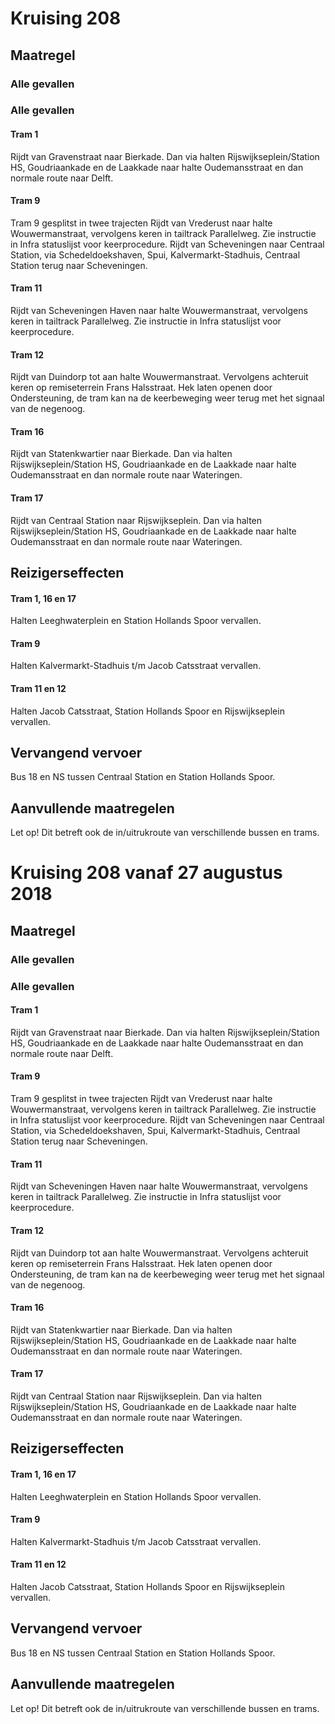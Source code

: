 # Kruising 208
## Maatregel
### Alle gevallen

### Alle gevallen

#### Tram 1
Rijdt van Gravenstraat naar Bierkade. Dan via halten Rijswijkseplein/Station HS, Goudriaankade en de Laakkade naar halte Oudemansstraat en dan normale route naar Delft.

#### Tram 9
Tram 9 gesplitst in twee trajecten
Rijdt van Vrederust naar halte Wouwermanstraat, vervolgens keren in tailtrack Parallelweg. Zie instructie in Infra statuslijst voor keerprocedure.
Rijdt van Scheveningen naar Centraal Station, via Schedeldoekshaven, Spui, Kalvermarkt-Stadhuis, Centraal Station terug naar Scheveningen.

#### Tram 11 
Rijdt van Scheveningen Haven naar halte Wouwermanstraat, vervolgens keren in tailtrack Parallelweg. Zie instructie in Infra statuslijst voor keerprocedure.

#### Tram 12 
Rijdt van Duindorp tot aan halte Wouwermanstraat. Vervolgens achteruit keren op remiseterrein Frans Halsstraat. Hek laten openen door Ondersteuning, de tram kan na de keerbeweging weer terug met het signaal van de negenoog.

#### Tram 16 
Rijdt van Statenkwartier naar Bierkade. Dan via halten Rijswijkseplein/Station HS, Goudriaankade en de Laakkade naar halte Oudemansstraat en dan normale route naar Wateringen. 

#### Tram 17 
Rijdt van Centraal Station naar Rijswijkseplein. Dan via halten Rijswijkseplein/Station HS, Goudriaankade en de Laakkade naar halte Oudemansstraat en dan normale route naar Wateringen. 

## Reizigerseffecten

#### Tram 1, 16 en 17
Halten Leeghwaterplein en Station Hollands Spoor vervallen.

#### Tram 9
Halten Kalvermarkt-Stadhuis t/m Jacob Catsstraat vervallen.

#### Tram 11 en 12 
Halten Jacob Catsstraat, Station Hollands Spoor en Rijswijkseplein vervallen.

## Vervangend vervoer
Bus 18 en NS tussen Centraal Station en Station Hollands Spoor.

## Aanvullende maatregelen
Let op! Dit betreft ook de in/uitrukroute van verschillende bussen en trams.

# Kruising 208 vanaf 27 augustus 2018
## Maatregel
### Alle gevallen

### Alle gevallen

#### Tram 1
Rijdt van Gravenstraat naar Bierkade. Dan via halten Rijswijkseplein/Station HS, Goudriaankade en de Laakkade naar halte Oudemansstraat en dan normale route naar Delft.

#### Tram 9
Tram 9 gesplitst in twee trajecten
Rijdt van Vrederust naar halte Wouwermanstraat, vervolgens keren in tailtrack Parallelweg. Zie instructie in Infra statuslijst voor keerprocedure.
Rijdt van Scheveningen naar Centraal Station, via Schedeldoekshaven, Spui, Kalvermarkt-Stadhuis, Centraal Station terug naar Scheveningen.

#### Tram 11 
Rijdt van Scheveningen Haven naar halte Wouwermanstraat, vervolgens keren in tailtrack Parallelweg. Zie instructie in Infra statuslijst voor keerprocedure.

#### Tram 12 
Rijdt van Duindorp tot aan halte Wouwermanstraat. Vervolgens achteruit keren op remiseterrein Frans Halsstraat. Hek laten openen door Ondersteuning, de tram kan na de keerbeweging weer terug met het signaal van de negenoog.

#### Tram 16 
Rijdt van Statenkwartier naar Bierkade. Dan via halten Rijswijkseplein/Station HS, Goudriaankade en de Laakkade naar halte Oudemansstraat en dan normale route naar Wateringen. 

#### Tram 17 
Rijdt van Centraal Station naar Rijswijkseplein. Dan via halten Rijswijkseplein/Station HS, Goudriaankade en de Laakkade naar halte Oudemansstraat en dan normale route naar Wateringen. 

## Reizigerseffecten

#### Tram 1, 16 en 17
Halten Leeghwaterplein en Station Hollands Spoor vervallen.

#### Tram 9
Halten Kalvermarkt-Stadhuis t/m Jacob Catsstraat vervallen.

#### Tram 11 en 12 
Halten Jacob Catsstraat, Station Hollands Spoor en Rijswijkseplein vervallen.

## Vervangend vervoer
Bus 18 en NS tussen Centraal Station en Station Hollands Spoor.

## Aanvullende maatregelen
Let op! Dit betreft ook de in/uitrukroute van verschillende bussen en trams. 
